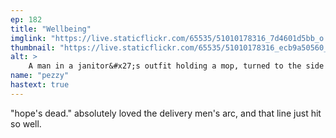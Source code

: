 ```yaml
---
ep: 182
title: "Wellbeing"
imglink: "https://live.staticflickr.com/65535/51010178316_7d4601d5bb_o.jpg"
thumbnail: "https://live.staticflickr.com/65535/51010178316_ecb9a50560_q.jpg"
alt: >
    A man in a janitor&#x27;s outfit holding a mop, turned to the side with his eyes closed. The words &quot;hope&#x27;s dead. It hurts all the time. Kill me&quot; are spaced around him.
name: "pezzy"
hastext: true
---
```

"hope's dead."  absolutely loved the delivery men's arc, and that line just hit so well. 